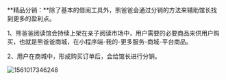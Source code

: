 **精品分销：**除了基本的借阅工具外，熊爸爸会通过分销的方法来辅助馆长找到更多的盈利点。

1、熊爸爸阅读馆会持续上架在亲子阅读市场中，用户需要的必要商品来供用户购买，也就是熊爸爸商城，在小程序端-我的-更多服务-商城-平台商品。

2、用户在商城中，形成购买订单后，会给馆长进行分销。

![1561017346248](C:\Users\Administrator\AppData\Roaming\Typora\typora-user-images\1561017346248.png)